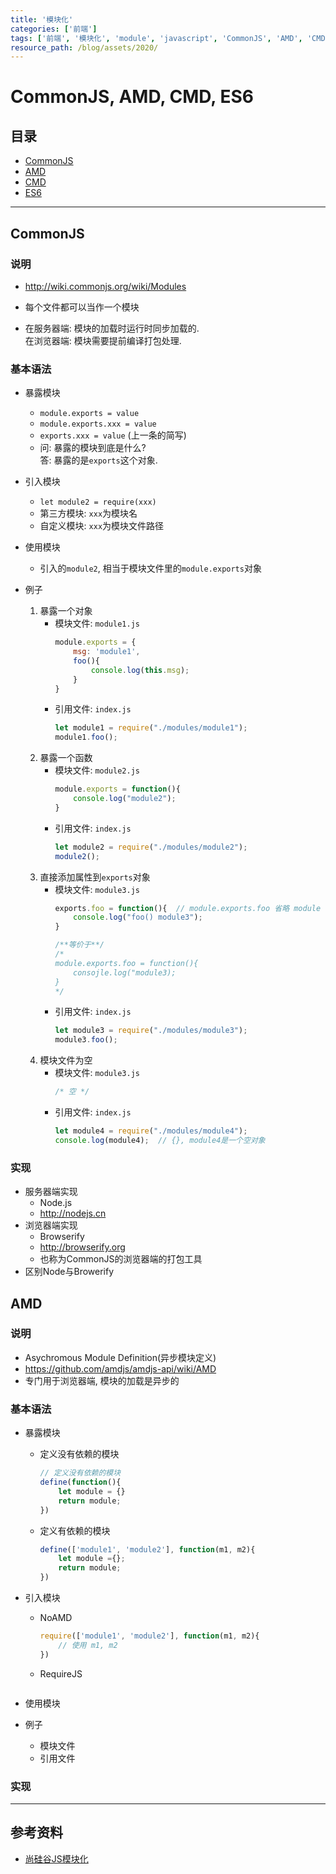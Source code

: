 ```yaml
---
title: '模块化'
categories: ['前端']
tags: ['前端', '模块化', 'module', 'javascript', 'CommonJS', 'AMD', 'CMD', 'ES6']
resource_path: /blog/assets/2020/
---
```



# CommonJS, AMD, CMD, ES6

## 目录

* [CommonJS](#commonjs)
* [AMD](#amd)
* [CMD](#cmd)
* [ES6](#es6)

---

## CommonJS

### 说明

* http://wiki.commonjs.org/wiki/Modules

* 每个文件都可以当作一个模块

* 在服务器端: 模块的加载时运行时同步加载的.  
  在浏览器端: 模块需要提前编译打包处理.

### 基本语法

* 暴露模块  
    * ``` module.exports = value ```
    * ``` module.exports.xxx = value ```  
    *  ``` exports.xxx = value ``` (上一条的简写)
    * 问: 暴露的模块到底是什么?  
      答: 暴露的是```exports```这个对象.

* 引入模块  
    * ```let module2 = require(xxx)```
    * 第三方模块: ```xxx```为模块名
    * 自定义模块: ```xxx```为模块文件路径

* 使用模块
    * 引入的```module2```, 相当于模块文件里的```module.exports```对象

* 例子
    1. 暴露一个对象  
        * 模块文件: ```module1.js```
            ```js
            module.exports = {
                msg: 'module1',
                foo(){
                    console.log(this.msg);
                }
            }
            ```
        * 引用文件: ```index.js```
            ```js
            let module1 = require("./modules/module1");
            module1.foo();
            ```
    2. 暴露一个函数
        * 模块文件: ```module2.js```
            ```js
            module.exports = function(){
                console.log("module2");
            }
            ```
        * 引用文件: ```index.js```
            ```js
            let module2 = require("./modules/module2");
            module2();
            ```
    3. 直接添加属性到```exports```对象
        * 模块文件: ```module3.js```
            ```js
            exports.foo = function(){  // module.exports.foo 省略 module 的简写
                console.log("foo() module3");
            }

            /**等价于**/
            /*
            module.exports.foo = function(){
                consojle.log("module3);
            }
            */
            ``` 
        * 引用文件: ```index.js```
            ```js
            let module3 = require("./modules/module3");
            module3.foo();
            ```
    4. 模块文件为空
        * 模块文件: ```module3.js```
            ```js
            /* 空 */
            ```
        * 引用文件: ```index.js```
            ```js
            let module4 = require("./modules/module4");
            console.log(module4);  // {}, module4是一个空对象
            ```

### 实现

* 服务器端实现  
    * Node.js
    * http://nodejs.cn
* 浏览器端实现
    * Browserify
    * http://browserify.org
    * 也称为CommonJS的浏览器端的打包工具
* 区别Node与Browerify



## AMD

### 说明

* Asychromous Module Definition(异步模块定义)
* https://github.com/amdjs/amdjs-api/wiki/AMD
* 专门用于浏览器端, 模块的加载是异步的

### 基本语法 

* 暴露模块  
    * 定义没有依赖的模块
        ```js
        // 定义没有依赖的模块
        define(function(){
            let module = {}
            return module;
        })
        ```
    * 定义有依赖的模块
        ```js
        define(['module1', 'module2'], function(m1, m2){
            let module ={};
            return module; 
        })
        ```

* 引入模块
    * NoAMD
        ```js
        require(['module1', 'module2'], function(m1, m2){
            // 使用 m1, m2
        })
        ```
    * RequireJS
        ```js
        ```

* 使用模块

* 例子  
    * 模块文件
    * 引用文件

### 实现





---

参考资料
---

* [尚硅谷JS模块化](https://www.bilibili.com/video/BV18s411E7Tj?t=50)